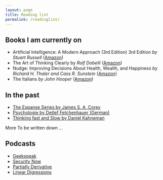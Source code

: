```yaml
---
layout: page
title: Reading list
permalink: /readinglist/
---
```


## Books I am currently on

- Artificial Intelligence: A Modern Approach (3rd Edition) 3rd Edition *by Stuart Russell* ([Amazon](https://www.amazon.com/Artificial-Intelligence-Modern-Approach-3rd/dp/0136042597/ref=sr_1_2))
- The Art of Thinking Clearly by *Rolf Dobelli* ([Amazon](https://www.amazon.com/Art-Thinking-Clearly-Rolf-Dobelli/dp/0062219693/ref=sr_1_1))
- Nudge: Improving Decisions About Health, Wealth, and Happiness *by Richard H. Thaler and Cass R. Sunstein* ([Amazon](https://www.amazon.com/Nudge-Improving-Decisions-Health-Happiness/dp/014311526X/ref=sr_1_1))
- The Italians *by John Hooper* ([Amazon](https://www.amazon.com/Italians-John-Hooper/dp/014312840X/ref=sr_1_1))


## In the past

-   [The Expanse Series by James S. A. Corey](https://en.wikipedia.org/wiki/The_Expanse_(novel_series))
-   [Psychologie by Detlef Fetchenhauer (German)](https://www.amazon.de/Psychologie-Detlef-Fetchenhauer/dp/3800654547)
-   [Thinking fast and Slow by Daniel Kahneman](https://en.wikipedia.org/wiki/Thinking%2C_Fast_and_Slow)

<!-- -   Limit by Frank Schätzing
-   Zero by Marc Elsberg
-    -->

More To be written down ...

## Podcasts

 -  [Geekspeak](https://geekspeak.org)
 -  [Security Now](https://www.grc.com/securitynow.htm)
 -  [Partially Derivative](http://partiallyderivative.com/)
 -  [Linear Digressions](http://lineardigressions.com/)

<!-- ## Papers and articles I found noteworthy

-    -->
